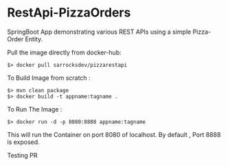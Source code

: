 # RestApi-PizzaOrders
SpringBoot App demonstrating various REST APIs using a simple Pizza-Order Entity.  

Pull the image directly from docker-hub:
```
$> docker pull sarrocksdev/pizzarestapi
```

To Build Image from scratch :
```
$> mvn clean package
$> docker build -t appname:tagname .
```
To Run The Image :
```
$> docker run -d -p 8080:8888 appname:tagname
```
This will run the Container on port 8080 of localhost.
By default , Port 8888 is exposed.

Testing PR
